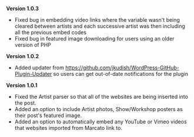 **Version 1.0.3**  
* Fixed bug in embedding video links where the variable wasn't being cleared between artists and each successive artist was then including all the previous embed codes  
* Fixed bug in featured image downloading for users using an older version of PHP

**Version 1.0.2**  
* Added updater from https://github.com/jkudish/WordPress-GitHub-Plugin-Updater so users can get out-of-date notifications for the plugin

**Version 1.0.1**  
* Fixed the Artist parser so that all of the websites are being inserted into the post.  
* Added an option to include Artist photos, Show/Workshop posters as their post's featured image.  
* Added an option to automatically embed any YouTube or Vimeo videos that websites imported from Marcato link to.  
